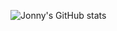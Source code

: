 ![Jonny's GitHub stats](https://github-readme-stats.vercel.app/api?username=JonnyBoy2000&show_icons=true&theme=dark)

